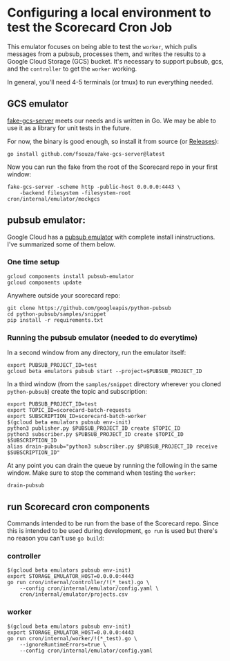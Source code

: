 # Configuring a local environment to test the Scorecard Cron Job

This emulator focuses on being able to test the `worker`, which pulls messages from a pubsub, processes them, and writes the results to a Google Cloud Storage (GCS) bucket.
It's necessary to support pubsub, gcs, and the `controller` to get the `worker` working.

In general, you'll need 4-5 terminals (or tmux) to run everything needed.

## GCS emulator

[fake-gcs-server](https://github.com/fsouza/fake-gcs-server) meets our needs and is written in Go. 
We may be able to use it as a library for unit tests in the future.

For now, the binary is good enough, so install it from source (or [Releases](https://github.com/fsouza/fake-gcs-server/releases)):

```
go install github.com/fsouza/fake-gcs-server@latest
```

Now you can run the fake from the root of the Scorecard repo in your first window:
```
fake-gcs-server -scheme http -public-host 0.0.0.0:4443 \
    -backend filesystem -filesystem-root cron/internal/emulator/mockgcs
```

## pubsub emulator:
Google Cloud has a [pubsub emulator](https://cloud.google.com/pubsub/docs/emulator) with complete install ininstructions.
I've summarized some of them below.


### One time setup

```
gcloud components install pubsub-emulator
gcloud components update
```

Anywhere outside your scorecard repo:
```
git clone https://github.com/googleapis/python-pubsub
cd python-pubsub/samples/snippet
pip install -r requirements.txt
```

### Running the pubsub emulator (needed to do everytime)

In a second window from any directory, run the emulator itself:

```
export PUBSUB_PROJECT_ID=test
gcloud beta emulators pubsub start --project=$PUBSUB_PROJECT_ID
```

In a third window (from the `samples/snippet` directory wherever you cloned `python-pubsub`) create the topic and subscription:

```
export PUBSUB_PROJECT_ID=test
export TOPIC_ID=scorecard-batch-requests
export SUBSCRIPTION_ID=scorecard-batch-worker
$(gcloud beta emulators pubsub env-init)
python3 publisher.py $PUBSUB_PROJECT_ID create $TOPIC_ID
python3 subscriber.py $PUBSUB_PROJECT_ID create $TOPIC_ID $SUBSCRIPTION_ID
alias drain-pubsub="python3 subscriber.py $PUBSUB_PROJECT_ID receive $SUBSCRIPTION_ID"
```

At any point you can drain the queue by running the following in the same window. Make sure to stop the command when testing the `worker`:
```
drain-pubsub
```

## run Scorecard cron components

Commands intended to be run from the base of the Scorecard repo. Since this is intended to be used during development, `go run` is used but there's no reason you can't use `go build`:

### controller
```
$(gcloud beta emulators pubsub env-init)
export STORAGE_EMULATOR_HOST=0.0.0.0:4443
go run cron/internal/controller/!(*_test).go \
    --config cron/internal/emulator/config.yaml \
    cron/internal/emulator/projects.csv
```

### worker
```
$(gcloud beta emulators pubsub env-init)
export STORAGE_EMULATOR_HOST=0.0.0.0:4443
go run cron/internal/worker/!(*_test).go \
    --ignoreRuntimeErrors=true \
    --config cron/internal/emulator/config.yaml
```
